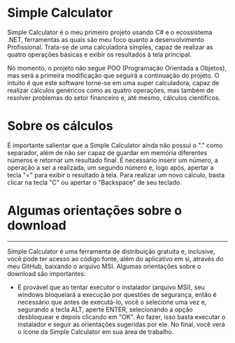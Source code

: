 # Simple Calculator

Simple Calculator é o meu primeiro projeto usando C# e o ecossistema .NET, ferramentas as quais são meu foco quanto a desenvolvimento Profissional. Trata-se de uma calculadora simples, capaz de realizar as quatro operações básicas e exibir os resultados à tela principal. 
                    
No momento, o projeto não segue POO (Programação Orientada a Objetos), mas será a primeira modificação que seguirá a continuação do projeto. O intuito é que este software torne-se em uma super calculadora, capaz de realizar cálculos genéricos como as quatro operações, mas também de resolver problemas do setor financeiro e, até mesmo, cálculos científicos.

# Sobre os cálculos

É importante salientar que a Simple Calculator ainda não possui o "." como separador, além de não ser capaz de guardar em memória diferentes números e retornar um resultado final. É necessário inserir um número, a operação a ser a realizada, um segundo número e, logo após, apertar a tecla "=" para exibir o resultado à tela. Para realizar um novo cálculo, basta clicar na tecla "C" ou apertar o "Backspace" de seu teclado.

# Algumas orientações sobre o download
---
Simple Calculator é uma ferramenta de distribuição gratuita e, inclusive, você pode ter acesso ao código fonte, além do aplicativo em si, através do meu GitHub, baixando o arquivo MSI. Algumas orientações sobre o download são importantes:

- É provável que ao tentar executor o instalador (arquivo MSI), seu windows bloqueiará a execução por questões de segurança, então é necessário que antes de executá-lo, você o selecione uma vez e, segurando a tecla ALT, aperte ENTER, selecionando a opção desbloquear e depois clicando em "OK". Ao fazer, isso basta executar o instalador e seguir as orientações sugeridas por ele. No final, você verá o ícone da Simple Calculator em sua área de trabalho.